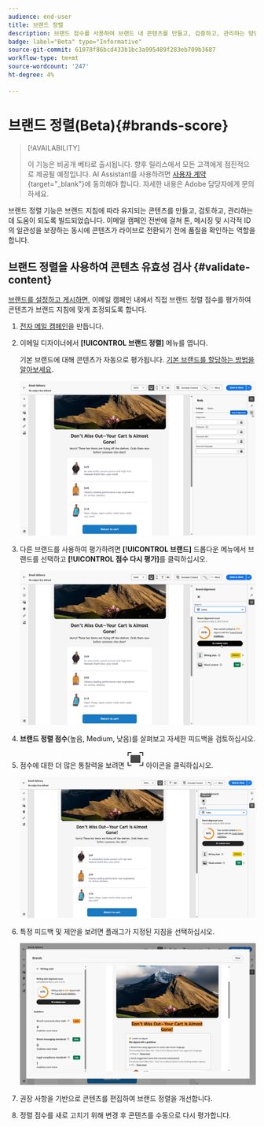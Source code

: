 ```yaml
---
audience: end-user
title: 브랜드 정렬
description: 브랜드 점수를 사용하여 브랜드 내 콘텐츠를 만들고, 검증하고, 관리하는 방법에 대해 알아봅니다.
badge: label="Beta" type="Informative"
source-git-commit: 61078f86bcd433b1bc3a995489f283eb709b3687
workflow-type: tm+mt
source-wordcount: '247'
ht-degree: 4%

---
```


# 브랜드 정렬(Beta){#brands-score}

>[!AVAILABILITY]
>
>이 기능은 비공개 베타로 출시됩니다. 향후 릴리스에서 모든 고객에게 점진적으로 제공될 예정입니다.
>AI Assistant를 사용하려면 [사용자 계약](https://www.adobe.com/kr/legal/licenses-terms/adobe-dx-gen-ai-user-guidelines.html){target="_blank"}에 동의해야 합니다. 자세한 내용은 Adobe 담당자에게 문의하세요.

브랜드 정렬 기능은 브랜드 지침에 따라 유지되는 콘텐츠를 만들고, 검토하고, 관리하는 데 도움이 되도록 빌드되었습니다. 이메일 캠페인 전반에 걸쳐 톤, 메시징 및 시각적 ID의 일관성을 보장하는 동시에 콘텐츠가 라이브로 전환되기 전에 품질을 확인하는 역할을 합니다.

## 브랜드 정렬을 사용하여 콘텐츠 유효성 검사 {#validate-content}

[브랜드를 설정하고 게시하면](brands.md), 이메일 캠페인 내에서 직접 브랜드 정렬 점수를 평가하여 콘텐츠가 브랜드 지침에 맞게 조정되도록 합니다.

1. [전자 메일 캠페인](../email/create-email.md)을 만듭니다.

1. 이메일 디자이너에서 **[!UICONTROL 브랜드 정렬]** 메뉴를 엽니다.

   기본 브랜드에 대해 콘텐츠가 자동으로 평가됩니다. [기본 브랜드를 할당하는 방법을 알아보세요](brands.md).

   ![](assets/brand-score-1.png)

1. 다른 브랜드를 사용하여 평가하려면 **[!UICONTROL 브랜드]** 드롭다운 메뉴에서 브랜드를 선택하고 **[!UICONTROL 점수 다시 평가]**&#x200B;를 클릭하십시오.

   ![](assets/brand-score-2.png)

1. **브랜드 정렬 점수**(높음, Medium, 낮음)를 살펴보고 자세한 피드백을 검토하십시오.

1. 점수에 대한 더 많은 통찰력을 보려면 ![이미지 대체 텍스트 다운로드](assets/do-not-localize/Smock_FullScreen_18_N.svg "전체 화면") 아이콘을 클릭하십시오.

   ![](assets/brand-score-3.png)

1. 특정 피드백 및 제안을 보려면 플래그가 지정된 지침을 선택하십시오.

   ![](assets/brand-score-4.png)

1. 권장 사항을 기반으로 콘텐츠를 편집하여 브랜드 정렬을 개선합니다.

1. 정렬 점수를 새로 고치기 위해 변경 후 콘텐츠를 수동으로 다시 평가합니다.
